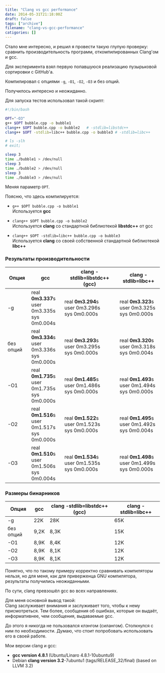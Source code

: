 ```yaml
---
title: "Clang vs gcc performance"
date: 2014-05-31T21:18:00Z
draft: false
tags: ["archive"]
filename: "clang-vs-gcc-performance"
catigories: []
---
```


Стало мне интересно, и решил я провести такую глупую проверку: сравнить производительность программ, откомпилированных Clang'ом и gcc.

Для эксперимента взял первую попавшуюся реализацию пузырьковой сортировки с GitHub'а.

Компилировал с опциями `-g`, `-O1`, `-O2`, `-O3` и без опций.

Получилось интересно и неожиданно.

Для запуска тестов использовал такой скрипт:

```bash
#!/bin/bash

OPT="-O3"
g++ $OPT bubble.cpp -o bubble1
clang++ $OPT bubble.cpp -o bubble2   # -stdlib=libstdc++
clang++ $OPT -stdlib=libc++ bubble.cpp -o bubble3 # -stdlib=libc++

# ls -slh
# exit;

sleep 3
time ./bubble1 > /dev/null
sleep 3
time ./bubble2 > /dev/null
sleep 3
time ./bubble3 > /dev/null
```

Меняя параметр `OPT`.

Поясню, что здесь компилируется:

- `g++ $OPT bubble.cpp -o bubble1`  
  Используется **gcc**

- `clang++ $OPT bubble.cpp -o bubble2`  
  Используется **clang** со стандартной библиотекой **libstdc++** от gcc

- `clang++ $OPT -stdlib=libc++ bubble.cpp -o bubble3`  
  Используется **clang** со своей собственной стандартной библиотекой **libc++**

### Результаты производительности

| Опция        | gcc                        | clang -stdlib=libstdc++ (gcc) | clang -stdlib=libc++         |
|--------------|----------------------------|-------------------------------|------------------------------|
| -g           | real **0m3.337**s<br>user 0m3.335s<br>sys 0m0.004s | real **0m3.294**s<br>user 0m3.296s<br>sys 0m0.000s | real **0m3.323**s<br>user 0m3.325s<br>sys 0m0.000s |
| без опций    | real **0m3.334**s<br>user 0m3.336s<br>sys 0m0.000s | real **0m3.293**s<br>user 0m3.295s<br>sys 0m0.000s | real **0m3.320**s<br>user 0m3.318s<br>sys 0m0.004s |
| -O1          | real **0m1.735**s<br>user 0m1.735s<br>sys 0m0.000s | real **0m1.485**s<br>user 0m1.486s<br>sys 0m0.000s | real **0m1.493**s<br>user 0m1.494s<br>sys 0m0.000s |
| -O2          | real **0m1.516**s<br>user 0m1.517s<br>sys 0m0.000s | real **0m1.522**s<br>user 0m1.523s<br>sys 0m0.000s | real **0m1.495**s<br>user 0m1.492s<br>sys 0m0.004s |
| -O3          | real **0m1.510**s<br>user 0m1.506s<br>sys 0m0.004s | real **0m1.534**s<br>user 0m1.535s<br>sys 0m0.000s | real **0m1.498**s<br>user 0m1.499s<br>sys 0m0.000s |

### Размеры бинарников

| Опция        | gcc   | clang -stdlib=libstdc++ (gcc) | clang -stdlib=libc++ |
|--------------|-------|-------------------------------|----------------------|
| -g           | 22K   | 28K                           | 65K                  |
| без опций    | 9,2K  | 8,3K                          | 15K                  |
| -O1          | 8,9K  | 8,4K                          | 12K                  |
| -O2          | 8,9K  | 8,1K                          | 12K                  |
| -O3          | 8,9K  | 8,1K                          | 12K                  |

Понятно, что по такому примеру корректно сравнивать компиляторы нельзя, но для меня, как для приверженца GNU компилятора, результаты получились неожиданными.

По сути, clang превзошёл gcc во всех направлениях.

Для меня основной вывод такой:  
Clang заслуживает внимания и заслуживает того, чтобы к нему присмотреться. Тем более, сообщения об ошибках, которые он выдаёт, информативнее, чем сообщения, выдаваемые gcc.

До этого я никогда не пользовался клэнгом (силангом). Столкнулся с ним по необходимости. Думаю, что стоит попробовать использовать его в своей работе.

Мои версии clang и gcc:

- **gcc version 4.8.1** (Ubuntu/Linaro 4.8.1-10ubuntu9)
- Debian **clang version 3.2**-7ubuntu1 (tags/RELEASE_32/final) (based on LLVM 3.2)
